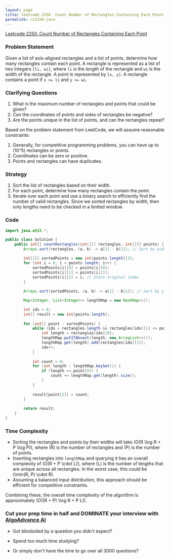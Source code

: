 ```yaml
---
layout: page
title: leetcode 2250. Count Number of Rectangles Containing Each Point
permalink: /s2250-java
---
```

[Leetcode 2250. Count Number of Rectangles Containing Each Point](https://algoadvance.github.io/algoadvance/l2250)
### Problem Statement
Given a list of axis-aligned rectangles and a list of points, determine how many rectangles contain each point. A rectangle is represented as a list of two integers `[li, wi]`, where `li` is the length of the rectangle and `wi` is the width of the rectangle. A point is represented by `[x, y]`. A rectangle contains a point if `x <= li` and `y <= wi`.

### Clarifying Questions
1. What is the maximum number of rectangles and points that could be given?
2. Can the coordinates of points and sides of rectangles be negative?
3. Are the points unique in the list of points, and can the rectangles repeat?

Based on the problem statement from LeetCode, we will assume reasonable constraints:
1. Generally, for competitive programming problems, you can have up to \(10^5\) rectangles or points.
2. Coordinates can be zero or positive.
3. Points and rectangles can have duplicates.

### Strategy
1. Sort the list of rectangles based on their width.
2. For each point, determine how many rectangles contain the point.
3. Iterate over each point and use a binary search to efficiently find the number of valid rectangles. Since we sorted rectangles by width, then only lengths need to be checked in a limited window.

### Code
```java
import java.util.*;

public class Solution {
    public int[] countRectangles(int[][] rectangles, int[][] points) {
        Arrays.sort(rectangles, (a, b) -> a[1] - b[1]); // Sort by width (wi)

        int[][] sortedPoints = new int[points.length][3];
        for (int i = 0; i < points.length; i++) {
            sortedPoints[i][0] = points[i][0];
            sortedPoints[i][1] = points[i][1];
            sortedPoints[i][2] = i; // Store original index
        }
        
        Arrays.sort(sortedPoints, (a, b) -> a[1] - b[1]); // Sort by y (y-coordinate of the point)

        Map<Integer, List<Integer>> lengthMap = new HashMap<>();

        int idx = 0;
        int[] result = new int[points.length];
        
        for (int[] point : sortedPoints) {
            while (idx < rectangles.length && rectangles[idx][1] <= point[1]) {
                int length = rectangles[idx][0];
                lengthMap.putIfAbsent(length, new ArrayList<>());
                lengthMap.get(length).add(rectangles[idx][1]);
                idx++;
            }
            
            int count = 0;
            for (int length : lengthMap.keySet()) {
                if (length >= point[0]) {
                    count += lengthMap.get(length).size();
                }
            }
            
            result[point[2]] = count;
        }
        
        return result;
    }
}
```

### Time Complexity
- Sorting the rectangles and points by their widths will take \(O(R \log R + P \log P)\), where \(R\) is the number of rectangles and \(P\) is the number of points.
- Inserting rectangles into `lengthMap` and querying it has an overall complexity of \(O(R + P \cdot L)\), where \(L\) is the number of lengths that are unique across all rectangles. In the worst case, this could be \(\min(R, P) \cdot R\).
- Assuming a balanced input distribution, this approach should be efficient for competitive constraints.

Combining these, the overall time complexity of the algorithm is approximately \(O((R + P) \log R + P L)\).


### Cut your prep time in half and DOMINATE your interview with [AlgoAdvance AI](https://algoAdvance.com)

- Got blindsided by a question you didn't expect?

- Spend too much time studying?

- Or simply don't have the time to go over all 3000 questions?

